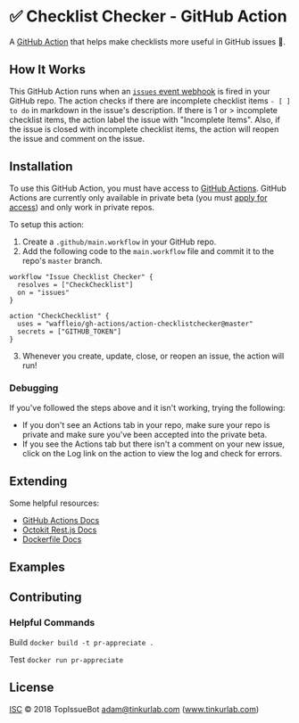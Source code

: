 # ✅ Checklist Checker - GitHub Action

A [GitHub Action](https://github.com/features/actions) that helps make checklists more useful in GitHub issues 📝. 

## How It Works

This GitHub Action runs when an [`issues` event webhook](https://developer.github.com/v3/activity/events/types/#issuesevent) is fired in your GitHub repo.  The action checks if there are incomplete checklist items `- [ ] to do` in markdown in the issue's description.  If there is 1 or > incomplete checklist items, the action label the issue with "Incomplete Items".  Also, if the issue is closed with incomplete checklist items, the action will reopen the issue and comment on the issue.

## Installation

To use this GitHub Action, you must have access to [GitHub Actions](https://github.com/features/actions).  GitHub Actions are currently only available in private beta (you must [apply for access](https://github.com/features/actions)) and only work in private repos.

To setup this action:
1. Create a `.github/main.workflow` in your GitHub repo.
2. Add the following code to the `main.workflow` file and commit it to the repo's `master` branch.
```
workflow "Issue Checklist Checker" {
  resolves = ["CheckChecklist"]
  on = "issues"
}

action "CheckChecklist" {
  uses = "waffleio/gh-actions/action-checklistchecker@master"
  secrets = ["GITHUB_TOKEN"]
}
```
3. Whenever you create, update, close, or reopen an issue, the action will run!

### Debugging
If you've followed the steps above and it isn't working, trying the following:
* If you don't see an Actions tab in your repo, make sure your repo is private and make sure you've been accepted into the private beta.
* If you see the Actions tab but there isn't a comment on your new issue, click on the Log link on the action to view the log and check for errors.

## Extending

Some helpful resources:
* [GitHub Actions Docs](https://developer.github.com/actions/)
* [Octokit Rest.js Docs](https://octokit.github.io/rest.js/#api-Issues-createComment)
* [Dockerfile Docs](https://docs.docker.com/engine/reference/builder/)

## Examples

## Contributing

### Helpful Commands
Build
`docker build -t pr-appreciate .`

Test
`docker run pr-appreciate`

## License

[ISC](LICENSE) © 2018 TopIssueBot <adam@tinkurlab.com> (www.tinkurlab.com)